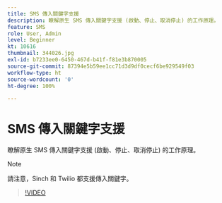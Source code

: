```yaml
---
title: SMS 傳入關鍵字支援
description: 瞭解原生 SMS 傳入關鍵字支援 (啟動、停止、取消停止) 的工作原理。
feature: SMS
role: User, Admin
level: Beginner
kt: 10616
thumbnail: 344026.jpg
exl-id: b7233ee0-6450-467d-b41f-f81e3b870005
source-git-commit: 87394e5b59ee1cc71d3d9df0cecf6be929549f03
workflow-type: ht
source-wordcount: '0'
ht-degree: 100%

---
```


# SMS 傳入關鍵字支援

瞭解原生 SMS 傳入關鍵字支援 (啟動、停止、取消停止) 的工作原理。

>[!NOTE]
>
>請注意，Sinch 和 Twilio 都支援傳入關鍵字。

>[!VIDEO](https://video.tv.adobe.com/v/344026?quality=12&learn=on)
